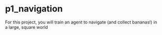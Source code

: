 # p1_navigation
For this project, you will train an agent to navigate (and collect bananas!) in a large, square world
